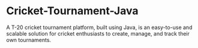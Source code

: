 # Cricket-Tournament-Java

 A T-20 cricket tournament platform, built using Java, is an easy-to-use and scalable solution 
for cricket enthusiasts to create, manage, and track their 
own tournaments.
